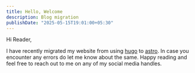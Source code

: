 ```yaml
---
title: Hello, Welcome
description: Blog migration
publishDate: "2025-05-15T19:01:00+05:30"
---
```


Hi Reader,

I have recently migrated my website from using [hugo](https://gohugo.io/) to [astro](https://astro.build/). In case you encounter any errors do let me know about the same. Happy reading and feel free to reach out to me on any of my social media handles.
